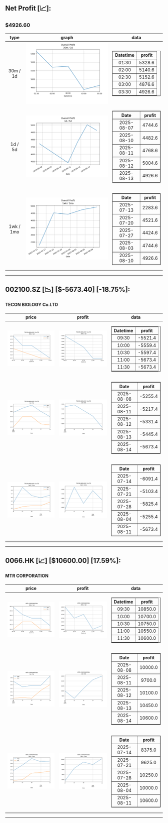 ## Net Profit [📈]:
### $4926.60
|type|graph|data|
|:---:|:---:|:---:|
|30m / 1d|![net_profit](image/overall_30m-1d.png)|<table border="1" class="dataframe"> <thead> <tr style="text-align: center;"> <th>Datetime</th> <th>profit</th> </tr> </thead> <tbody> <tr> <td>01:30</td> <td>5328.6</td> </tr> <tr> <td>02:00</td> <td>5140.6</td> </tr> <tr> <td>02:30</td> <td>5152.6</td> </tr> <tr> <td>03:00</td> <td>4876.6</td> </tr> <tr> <td>03:30</td> <td>4926.6</td> </tr> </tbody></table>|
|1d / 5d|![net_profit](image/overall_1d-5d.png)|<table border="1" class="dataframe"> <thead> <tr style="text-align: center;"> <th>Date</th> <th>profit</th> </tr> </thead> <tbody> <tr> <td>2025-08-07</td> <td>4744.6</td> </tr> <tr> <td>2025-08-10</td> <td>4482.6</td> </tr> <tr> <td>2025-08-11</td> <td>4768.6</td> </tr> <tr> <td>2025-08-12</td> <td>5004.6</td> </tr> <tr> <td>2025-08-13</td> <td>4926.6</td> </tr> </tbody></table>|
|1wk / 1mo|![net_profit](image/overall_1wk-1mo.png)|<table border="1" class="dataframe"> <thead> <tr style="text-align: center;"> <th>Date</th> <th>profit</th> </tr> </thead> <tbody> <tr> <td>2025-07-13</td> <td>2283.6</td> </tr> <tr> <td>2025-07-20</td> <td>4521.6</td> </tr> <tr> <td>2025-07-27</td> <td>4424.6</td> </tr> <tr> <td>2025-08-03</td> <td>4744.6</td> </tr> <tr> <td>2025-08-10</td> <td>4926.6</td> </tr> </tbody></table>|
---
## 002100.SZ [📉] [$-5673.40] [-18.75%]:
#### TECON BIOLOGY Co.LTD
|price|profit|data|
|:---:|:---:|:---:|
|![price](image/002100.SZ_30m-1d_price.png)|![profit](image/002100.SZ_30m-1d_profit.png)|<table border="1" class="dataframe"> <thead> <tr style="text-align: center;"> <th>Datetime</th> <th>profit</th> </tr> </thead> <tbody> <tr> <td>09:30</td> <td>-5521.4</td> </tr> <tr> <td>10:00</td> <td>-5559.4</td> </tr> <tr> <td>10:30</td> <td>-5597.4</td> </tr> <tr> <td>11:00</td> <td>-5673.4</td> </tr> <tr> <td>11:30</td> <td>-5673.4</td> </tr> </tbody></table>|
|![price](image/002100.SZ_1d-5d_price.png)|![profit](image/002100.SZ_1d-5d_profit.png)|<table border="1" class="dataframe"> <thead> <tr style="text-align: center;"> <th>Date</th> <th>profit</th> </tr> </thead> <tbody> <tr> <td>2025-08-08</td> <td>-5255.4</td> </tr> <tr> <td>2025-08-11</td> <td>-5217.4</td> </tr> <tr> <td>2025-08-12</td> <td>-5331.4</td> </tr> <tr> <td>2025-08-13</td> <td>-5445.4</td> </tr> <tr> <td>2025-08-14</td> <td>-5673.4</td> </tr> </tbody></table>|
|![price](image/002100.SZ_1wk-1mo_price.png)|![profit](image/002100.SZ_1wk-1mo_profit.png)|<table border="1" class="dataframe"> <thead> <tr style="text-align: center;"> <th>Date</th> <th>profit</th> </tr> </thead> <tbody> <tr> <td>2025-07-14</td> <td>-6091.4</td> </tr> <tr> <td>2025-07-21</td> <td>-5103.4</td> </tr> <tr> <td>2025-07-28</td> <td>-5825.4</td> </tr> <tr> <td>2025-08-04</td> <td>-5255.4</td> </tr> <tr> <td>2025-08-11</td> <td>-5673.4</td> </tr> </tbody></table>|
---
## 0066.HK [📈] [$10600.00] [17.59%]:
#### MTR CORPORATION
|price|profit|data|
|:---:|:---:|:---:|
|![price](image/0066.HK_30m-1d_price.png)|![profit](image/0066.HK_30m-1d_profit.png)|<table border="1" class="dataframe"> <thead> <tr style="text-align: center;"> <th>Datetime</th> <th>profit</th> </tr> </thead> <tbody> <tr> <td>09:30</td> <td>10850.0</td> </tr> <tr> <td>10:00</td> <td>10700.0</td> </tr> <tr> <td>10:30</td> <td>10750.0</td> </tr> <tr> <td>11:00</td> <td>10550.0</td> </tr> <tr> <td>11:30</td> <td>10600.0</td> </tr> </tbody></table>|
|![price](image/0066.HK_1d-5d_price.png)|![profit](image/0066.HK_1d-5d_profit.png)|<table border="1" class="dataframe"> <thead> <tr style="text-align: center;"> <th>Date</th> <th>profit</th> </tr> </thead> <tbody> <tr> <td>2025-08-08</td> <td>10000.0</td> </tr> <tr> <td>2025-08-11</td> <td>9700.0</td> </tr> <tr> <td>2025-08-12</td> <td>10100.0</td> </tr> <tr> <td>2025-08-13</td> <td>10450.0</td> </tr> <tr> <td>2025-08-14</td> <td>10600.0</td> </tr> </tbody></table>|
|![price](image/0066.HK_1wk-1mo_price.png)|![profit](image/0066.HK_1wk-1mo_profit.png)|<table border="1" class="dataframe"> <thead> <tr style="text-align: center;"> <th>Date</th> <th>profit</th> </tr> </thead> <tbody> <tr> <td>2025-07-14</td> <td>8375.0</td> </tr> <tr> <td>2025-07-21</td> <td>9625.0</td> </tr> <tr> <td>2025-07-28</td> <td>10250.0</td> </tr> <tr> <td>2025-08-04</td> <td>10000.0</td> </tr> <tr> <td>2025-08-11</td> <td>10600.0</td> </tr> </tbody></table>|
---
